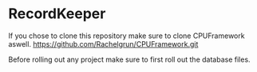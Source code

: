 # RecordKeeper
If you chose to clone this repository make sure to clone CPUFramework aswell.
https://github.com/Rachelgrun/CPUFramework.git

Before rolling out any project make sure to first roll out the database files.
